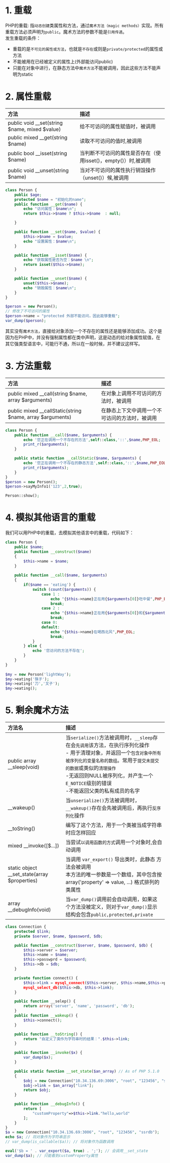 # 1. 重载
PHP的重载: 指`动态创建`类属性和方法，通过`魔术方法（magic methods）`实现。所有重载方法必须声明为`public`。魔术方法的参数不能是`引用传递`。<br>
发生重载的条件：
- 重载的是`不可见的属性或方法`，也就是`不存在`或则是`private/protected`的属性或方法
- 不能被用在已经被定义的属性上(外部能访问public)
- 只能在对象中进行，在静态方法中`魔术方法`不能被调用，因此这些方法不能声明为static<br>

# 2. 属性重载
| 方法 | 描述|
|:--- | :---|
| public void __set(string $name, mixed $value) | 给不可访问的属性赋值时，被调用|
| public mixed __get(string $name) | 读取不可访问的值时,被调用|
| public bool __isset(string $name) |当判断不可访问的属性是否存在（使用isset()，empty()）时,被调用|
| public void __unset(string $name) | 当对不可访问的属性执行销毁操作（unset()）候,被调用|

```php
class Person {
    public $age;
    protected $name = "初始化的name";
    public function __get($name) {
        echo "访问属性：$name\n";
        return $this->$name ? $this->$name  : null;

    }

    public function __set($name, $value) {
        $this->$name = $value;
        echo "设置属性：$name\n";
    }

    public function __isset($name) {
        echo "获取属性是否为空：$name \n";
        return isset($this->$name);
    }

    public function __unset($name) {
        unset($this->$name);
        echo "销毁属性：$name\n";
    }
}

$person = new Person();
// 修改了不可访问的属性
$person->name = "protected 外部不能访问，因此能够重载";
var_dump($person);
```
其实没有`魔术方法`，直接给对象添加一个不存在的属性还是能够添加成功。这个是因为在PHP中，并没有强制属性都在类中声明，这是动态的给对象属性赋值，在其它强类型语言中，可能行不通，所以在一般时候，并不建议这样写。
# 3. 方法重载
| 方法 | 描述|
|:--- | :---|
| public mixed __call(string $name, array $arguments) | 在对象上调用不可访问的方法时，被调用|
| public mixed __callStatic(string $name, array $arguments) | 在静态上下文中调用一个不可访问的方法时，被调用|

```php
class Person {
    public function __call($name, $arguments) {
        echo '您正在调用一个不存在的方法',self::class,'::',$name,PHP_EOL;
        print_r($arguments);
    }

    public static function __callStatic($name, $arguments) {
        echo '您正在调用一个不存在的静态方法',self::class,'::',$name,PHP_EOL;
        print_r($arguments);
    }
}
$person = new Person();
$person->sayMyInfo1('123',2,true);

Person::show();
```
# 4. 模拟其他语言的重载
我们可以用PHP中的重载，去模拟其他语言中的重载，代码如下：
```php
class Person {
    public $name;
    public function __construct($name)
    {
        $this->name = $name;
    }
 
    public function __call($name, $arguments)
    {
        if($name == 'eating') {
            switch (count($arguments)) {
                case 1 :
                    echo "{$this->name}正在用{$arguments[0]}吃中餐",PHP_EOL;
                    break;
                case 2 :
                    echo "{$this->name}正在用{$arguments[0]}和{$arguments[1]}吃西餐",PHP_EOL;
                    break;
                case 0:
                default:
                    echo "{$this->name}在喝西北风",PHP_EOL;
                    break;
            }
        } else {
            echo '您访问的方法不存在';
        }
    }
}
 
$my = new Person('lightWay');
$my->eating('筷子');
$my->eating('刀','叉子');
$my->eating();
```
# 5. 剩余魔术方法

| 方法名|描述|
| :--- | :---|
| public array __sleep(void) |  当`serialize()`方法被调用时，`__sleep`存在会`先调用`该方法，在执行序列化操作<br>- 用于清理对象，并返回一个`包含对象中所有被序列化的变量名称的数组`。常用于`提交未提交的数据`或类似的`清理操作`<br> -无返回则NULL被序列化，并产生一个`E_NOTICE`级别的错误<br>-不能返回父类的私有成员的名字|
| __wakeup() | 当`unserialize()`方法被调用时，`__wakeup()`存在会先被调用后，再执行`反序列化`操作|
| __toString() | 编写了这个方法，用于一个类被当成字符串时应怎样回应|
| mixed __invoke([$...]) | 当尝试`以调用函数的方式`调用一个对象时,会自动调用|
| static object __set_state(array $properties) | 当调用 `var_export()` 导出类时，此静态 方法会被调用<br>本方法的唯一参数是一个数组，其中包含按 array('property' => value, ...) 格式排列的类属性 |
| array __debugInfo(void) | 当`var_dump()`调用前会自动调用，如果这个方法没被定义，则对于`var_dump()`显示结构会包含`public,protected,private`|
```php
class Connection {
    protected $link;
    private $server, $name, $password, $db;

    public function __construct($server, $name, $password, $db) {
        $this->server = $server;
        $this->name = $name;
        $this->passwprd = $password;
        $this->db = $db;
    }

    private function connect() {
        $this->link = mysql_connect($this->server, $this->name,$this->password);
        mysql_select_db($this->db, $this->link);
    }

    public function __selep() {
        return array('server', 'name', 'password', 'db');
    }
    public function __wakeup() {
        $this->connect();
    }

    public function __toString() {
        return "自定义了类作为字符串时的结果：".$this->link;
    }

    public function __invoke($x) {
        var_dump($x);
    }

    public static function __set_state($an_array) // As of PHP 5.1.0
    {
        $obj = new Connection("10.34.136.69:3006", "root", "123456", "ssrdb");
        $obj->link = $an_array["link"];
        return $obj;
    }

    public function __debugInfo() {
        return [
            "customProperty"=>$this->link."hello,world"
        ];
    }
}
$a = new Connection("10.34.136.69:3006", "root", "123456", "ssrdb");
echo $a; // 将对象作为字符串显示
// var_dump(is_callable($a)); // 将对象作为函数调用

eval('$b = ' . var_export($a, true) . ';'); // 会调用__set_state
var_dump($a); // 只能看到customProperty属性
```